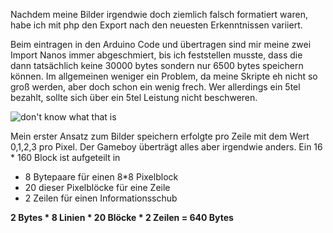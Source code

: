 Nachdem meine Bilder irgendwie doch ziemlich falsch formatiert waren, habe ich mit php den Export nach den neuesten Erkenntnissen variiert.

Beim eintragen in den Arduino Code und &uuml;bertragen sind mir meine zwei Import Nanos immer abgeschmiert, bis ich feststellen musste, dass die dann tats&auml;chlich keine 30000 bytes sondern nur 6500 bytes speichern k&ouml;nnen. Im allgemeinen weniger ein Problem, da meine Skripte eh nicht so gro&szlig; werden, aber doch schon ein wenig frech. Wer allerdings ein 5tel bezahlt, sollte sich &uuml;ber ein 5tel Leistung nicht beschweren.

![don't know what that is](../img/20131124_0038072013-11-24.jpg "don't know what that is")

Mein erster Ansatz zum Bilder speichern erfolgte pro Zeile mit dem Wert 0,1,2,3 pro Pixel. Der Gameboy &uuml;bertr&auml;gt alles aber irgendwie anders. Ein 16 * 160 Block ist aufgeteilt in 

- 8 Bytepaare f&uuml;r einen 8*8 Pixelblock
- 20 dieser Pixelbl&ouml;cke f&uuml;r eine Zeile
- 2 Zeilen f&uuml;r einen Informationsschub


__2 Bytes * 8 Linien * 20 Bl&ouml;cke * 2 Zeilen = 640 Bytes__